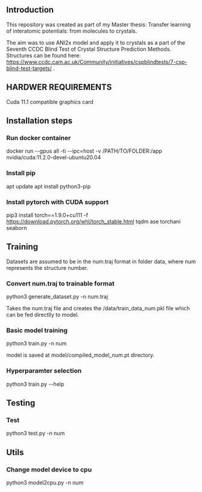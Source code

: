 ## Introduction

This repository was created as part of my Master thesis: Transfer learning of interatomic potentials: from molecules to crystals. 

The aim was to use ANI2x model and apply it to crystals as a part of the Seventh CCDC Blind Test of Crystal
Structure Prediction Methods. Structures can be found here: https://www.ccdc.cam.ac.uk/Community/initiatives/cspblindtests/7-csp-blind-test-targets/ . 

## HARDWER REQUIREMENTS

Cuda 11.1 compatible graphics card

## Installation steps 

### Run docker container 

docker run  --gpus all   -ti --ipc=host  -v /PATH/TO/FOLDER:/app nvidia/cuda:11.2.0-devel-ubuntu20.04

### Install pip 

apt update 
apt install python3-pip

### Install pytorch with CUDA support 

pip3 install torch==1.9.0+cu111 -f https://download.pytorch.org/whl/torch_stable.html tqdm ase torchani seaborn 

## Training

Datasets are assumed to be in the num.traj format in folder data, where num represents the structure number. 

### Convert num.traj to trainable format

python3 generate_dataset.py -n num.traj

Takes the num.traj file and creates the /data/train_data_num.pkl file which can be fed directlly to model.

### Basic model training 

python3 train.py -n num

model is saved at model/compiled_model_num.pt directory.

### Hyperparamter selection

python3 train.py --help

## Testing

### Test

python3 test.py -n num

## Utils

### Change model device to cpu

python3 model2cpu.py -n num



